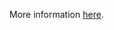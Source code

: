 More information [here](https://docs.prismacloud.io/en/enterprise-edition/policy-reference/kubernetes-policies/kubernetes-policy-index/ensure-that-the-admission-control-plugin-alwaysadmit-is-not-set).
